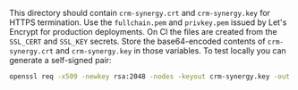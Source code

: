 This directory should contain `crm-synergy.crt` and `crm-synergy.key` for HTTPS termination.
Use the `fullchain.pem` and `privkey.pem` issued by Let's Encrypt for production deployments.
On CI the files are created from the `SSL_CERT` and `SSL_KEY` secrets. Store the
base64-encoded contents of `crm-synergy.crt` and `crm-synergy.key` in those
variables.
To test locally you can generate a self-signed pair:

```bash
openssl req -x509 -newkey rsa:2048 -nodes -keyout crm-synergy.key -out crm-synergy.crt -days 365 -subj "/CN=localhost"
```
